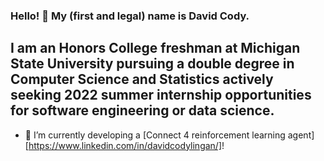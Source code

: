 ### Hello! 👋 My (first and legal) name is David Cody. 


## I am an Honors College freshman at Michigan State University pursuing a double degree in Computer Science and Statistics actively seeking 2022 summer internship opportunities for software engineering or data science.
- 🔭 I’m currently developing a [Connect 4 reinforcement learning agent][https://www.linkedin.com/in/davidcodylingan/]! 
